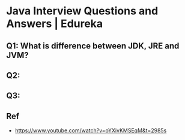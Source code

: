 # Java Interview Questions and Answers | Edureka

## Q1: What is difference between JDK, JRE and JVM?


## Q2: 


## Q3: 


## Ref
* https://www.youtube.com/watch?v=oYXivKMSEqM&t=2985s

